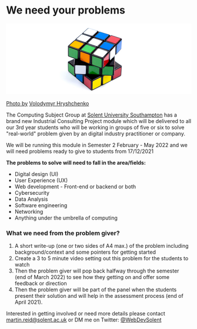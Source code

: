 # We need your problems

![man stressed](repo_images/volodymyr-hryshchenko-inI8GnmS190-unsplash.jpg)

[Photo by](https://unsplash.com/@lunarts?utm_source=unsplash&utm_medium=referral&utm_content=creditCopyText) [Volodymyr Hryshchenko](https://unsplash.com/s/photos/problem?utm_source=unsplash&utm_medium=referral&utm_content=creditCopyText)
  

The Computing Subject Group at [Solent University Southampton](https://www.solent.ac.uk/) has a brand new Industrial Consulting Project module which will be delivered to all our 3rd year students who will be working in groups of five or six to solve "real-world" problem given by an digital industry practitioner or company.

We will be running this module in Semester 2 February - May 2022 and we will need problems ready to give to students from 17/12/2021

**The problems to solve will need to fall in the area/fields:**

- Digital design (UI)
- User Experience (UX)
- Web development - Front-end or backend or both
- Cybersecurity
- Data Analysis
- Software engineering
- Networking
- Anything under the umbrella of computing

### What we need from the problem giver?

1. A short write-up (one or two sides of A4 max.) of the problem including background/context and some pointers for getting started 
2. Create a 3 to 5 minute video setting out this problem for the students to watch
3. Then the problem giver will pop back halfway through the semester (end of March 2022) to see how they getting on and offer some feedback or direction
4. Then the problem giver will be part of the panel when the students present their solution and will help in the assessment process (end of April 2021).

Interested in getting involved or need more details please contact martin.reid@solent.ac.uk or DM me on Twitter: [@WebDevSolent](https://twitter.com/WebDevSolent)



